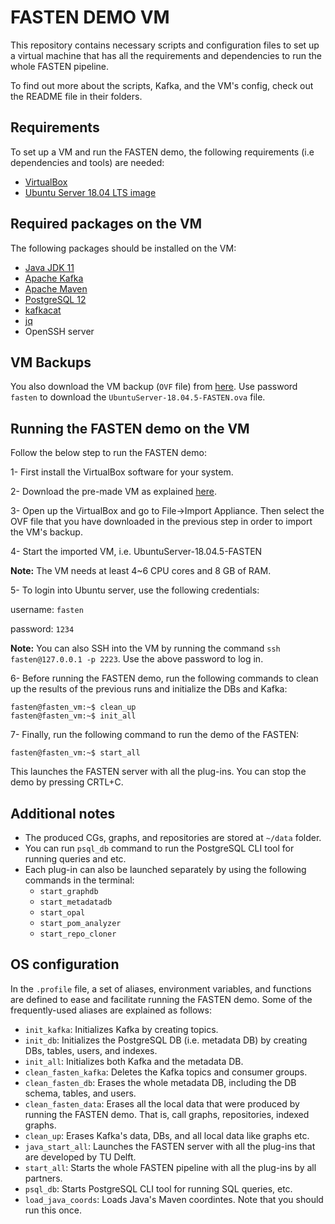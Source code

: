 # FASTEN DEMO VM

This repository contains necessary scripts and configuration files to set up a virtual machine that has all the requirements and dependencies to run the whole FASTEN pipeline.

To find out more about the scripts, Kafka, and the VM's config, check out the README file in their folders.

## Requirements 
To set up a VM and run the FASTEN demo, the following requirements (i.e dependencies and tools) are needed:

- [VirtualBox](https://www.virtualbox.org/) 
- [Ubuntu Server 18.04 LTS image](https://releases.ubuntu.com/18.04/)

## Required packages on the VM
The following packages should be installed on the VM:
- [Java JDK 11](https://www.oracle.com/technetwork/java/javase/downloads/jdk11-downloads-5066655.html)
- [Apache Kafka](https://kafka.apache.org/downloads.html)
- [Apache Maven](http://maven.apache.org/install.html)
- [PostgreSQL 12](https://www.postgresql.org/download)
- [kafkacat](https://github.com/edenhill/kafkacat)
- [jq](https://stedolan.github.io/jq/download/) 
- OpenSSH server

## VM Backups
You also download the VM backup (`OVF` file) from [here](https://surfdrive.surf.nl/files/index.php/s/5V8ElLjg5zQmzDY). Use password `fasten` to download the `UbuntuServer-18.04.5-FASTEN.ova` file.

## Running the FASTEN demo on the VM
Follow the below step to run the FASTEN demo:

1- First install the VirtualBox software for your system. 

2- Download the pre-made VM as explained [here](#VM-Backups).

3- Open up the VirtualBox and go to File->Import Appliance. Then select the OVF file that you have downloaded in the previous step in order to import the VM's backup.

4- Start the imported VM, i.e. UbuntuServer-18.04.5-FASTEN

**Note:** The VM needs at least 4~6 CPU cores and 8 GB of RAM.

5- To login into Ubuntu server, use the following credentials:

username: `fasten`

password: `1234`

**Note:** You can also SSH into the VM by running the command `ssh fasten@127.0.0.1 -p 2223`. Use the above password to log in.

6- Before running the FASTEN demo, run the following commands to clean up the results of the previous runs and initialize the DBs and Kafka:

```
fasten@fasten_vm:~$ clean_up
fasten@fasten_vm:~$ init_all
```

7- Finally, run the following command to run the demo of the FASTEN:
```
fasten@fasten_vm:~$ start_all
```
This launches the FASTEN server with all the plug-ins. You can stop the demo by pressing CRTL+C.

## Additional notes
- The produced CGs, graphs, and repositories are stored at `~/data` folder.
- You can run `psql_db` command to run the PostgreSQL CLI tool for running queries and etc.
- Each plug-in can also be launched separately by using the following commands in the terminal:
    - `start_graphdb`
    - `start_metadatadb`
    - `start_opal`
    - `start_pom_analyzer`
    - `start_repo_cloner`


## OS configuration
In the `.profile` file, a set of aliases, environment variables, and functions are defined to ease and facilitate running the FASTEN demo. Some of the frequently-used aliases are explained as follows:

- `init_kafka`: Initializes Kafka by creating topics.
- `init_db`: Initializes the PostgreSQL DB (i.e. metadata DB) by creating DBs, tables, users, and indexes.
- `init_all`: Initializes both Kafka and the metadata DB.
- `clean_fasten_kafka`: Deletes the Kafka topics and consumer groups.
- `clean_fasten_db`: Erases the whole metadata DB, including the DB schema, tables, and users.
- `clean_fasten_data`: Erases all the local data that were produced by running the FASTEN demo. That is, call graphs, repositories, indexed graphs.
- `clean_up`: Erases Kafka's data, DBs, and all local data like graphs etc.
- `java_start_all`: Launches the FASTEN server with all the plug-ins that are developed by TU Delft.
- `start_all`: Starts the whole FASTEN pipeline with all the plug-ins by all partners.
- `psql_db`: Starts PostgreSQL CLI tool for running SQL queries, etc.
- `load_java_coords`: Loads Java's Maven coordintes. Note that you should run this once.